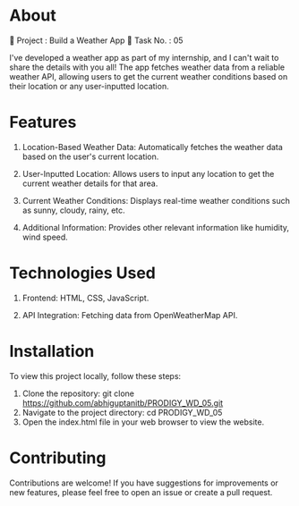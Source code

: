 # About

🔢 Project : Build a Weather App
📌 Task No. : 05

I've developed a weather app as part of my internship, and I can't wait to share the details with you all! The app fetches weather data from a reliable weather API, allowing users to get the current weather conditions based on their location or any user-inputted location. 

# Features

1. Location-Based Weather Data: Automatically fetches the weather data based on the user's current location.

2. User-Inputted Location: Allows users to input any location to get the current weather details for that area.

3. Current Weather Conditions: Displays real-time weather conditions such as sunny, cloudy, rainy, etc.

4. Additional Information: Provides other relevant information like humidity, wind speed.

# Technologies Used

1. Frontend: HTML, CSS, JavaScript.

2. API Integration: Fetching data from OpenWeatherMap API.

# Installation
To view this project locally, follow these steps:

1. Clone the repository:
git clone https://github.com/abhiguptanitb/PRODIGY_WD_05.git
2. Navigate to the project directory:
cd PRODIGY_WD_05
3. Open the index.html file in your web browser to view the website.

# Contributing

Contributions are welcome! If you have suggestions for improvements or new features, please feel free to open an issue or create a pull request.

